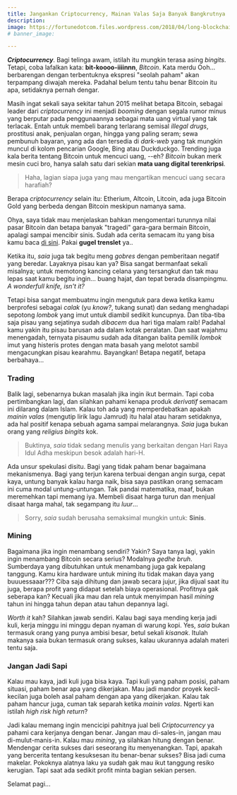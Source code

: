 ```yaml
---
title: Jangankan Criptocurrency, Mainan Valas Saja Banyak Bangkrutnya
description: 
image: https://fortunedotcom.files.wordpress.com/2018/04/long-blockchain-bitcoin-stock-price.jpg
# banner_image:

---
```

_**Criptocurrency**_. Bagi telinga awam, istilah itu mungkin terasa asing _bingits_. Tetapi, coba lafalkan kata: **bit-koooo-iiiinnn**, _Bitcoin_. Kata merdu Ooh... berbarengan dengan terbentuknya ekspresi "seolah paham" akan terpampang diwajah mereka. Padahal belum tentu tahu benar Bitcoin itu apa, setidaknya pernah dengar.
<!--more-->

Masih ingat sekali saya sekitar tahun 2015 melihat betapa Bitcoin, sebagai leader dari _criptocurrency_ ini menjadi _booming_ dengan segala rumor minus yang berputar pada penggunaannya sebagai mata uang virtual yang tak terlacak. Entah untuk membeli barang terlarang semisal _illegal drugs_, prostitusi anak, penjualan organ, hingga yang paling seram; sewa pembunuh bayaran, yang ada dan tersedia di _dark-web_ yang tak mungkin muncul di kolom pencarian Google, Bing atau Duckduckgo. Trending juga kala berita tentang Bitcoin untuk mencuci uang, --eh? _Bitcoin_ bukan merk mesin cuci bro, hanya salah satu dari sekian **mata uang digital terenkripsi**.

> Haha, lagian siapa juga yang mau mengartikan mencuci uang secara harafiah?

Berapa _criptocurrency_ selain itu: Etherium, Altcoin, Litcoin, ada juga Bitcoin Gold yang berbeda dengan Bitcoin meskipun namanya sama.

Ohya, saya tidak mau menjelaskan bahkan mengomentari turunnya nilai pasar Bitcoin dan betapa banyak "tragedi" gara-gara bermain Bitcoin, apalagi sampai mencibir sinis. Sudah ada cerita semacam itu yang bisa kamu baca [di sini](https://www.cnbc.com/amp/2018/08/20/after-the-bitcoin-boom-hard-lessons-for-cryptocurrency-investors.html). Pakai **gugel trenslet** ya..

Ketika itu, _saia_ juga tak begitu meng _gobres_ dengan pemberitaan negatif yang beredar. Layaknya pisau kan ya? Bisa sangat bermanfaat sekali misalnya; untuk memotong kancing celana yang tersangkut dan tak mau lepas saat kamu begitu ingin... buang hajat, dan tepat berada disampingmu. _A wonderfull knife, isn't it?_

Tetapi bisa sangat membuatmu ingin mengutuk para dewa ketika kamu berprofesi sebagai _calak_ (yu _know?_, tukang sunat) dan sedang menghadapi sepotong _lombok_ yang imut untuk diambil sedikit kuncupnya. Dan tiba-tiba saja pisau yang sejatinya sudah _dibacem_ dua hari tiga malam raib! Padahal kamu yakin itu pisau barusan ada dalam kotak peralatan. Dan saat wajahmu menengadah, ternyata pisaumu sudah ada ditangan balita pemilik _lombok_ imut yang histeris protes dengan mata basah yang melotot sambil mengacungkan pisau kearahmu. Bayangkan! Betapa negatif, betapa berbahaya...

### Trading

Balik lagi, sebenarnya bukan masalah jika ingin ikut bermain. Tapi coba pertimbangkan lagi, dan silahkan pahami kenapa produk _derivatif_ semacam ini dilarang dalam Islam. Kalau toh ada yang memperdebatkan apakah _mainin valas_ (mengutip lirik lagu Jamrud) itu halal atau haram setidaknya, ada hal positif kenapa sebuah agama sampai melarangnya. _Saia_ juga bukan orang yang _religius bingits_ kok.

> Buktinya, _saia_ tidak sedang menulis yang berkaitan dengan Hari Raya Idul Adha meskipun besok adalah hari-H.

Ada unsur spekulasi disitu. Bagi yang tidak paham benar bagaimana mekanismenya. Bagi yang terjun karena terbuai dengan angin surga, cepat kaya, untung banyak kalau harga naik, bisa saya pastikan orang semacam ini cuma modal untung-untungan. Tak pandai matematika, maaf, bukan meremehkan tapi memang iya. Membeli disaat harga turun dan menjual disaat harga mahal, tak segampang itu _luur_...

> Sorry, _saia_ sudah berusaha semaksimal mungkin untuk: **Sinis**.

### Mining

Bagaimana jika ingin menambang sendiri? Yakin? Saya tanya lagi, yakin ingin menambang Bitcoin secara serius? Modalnya _gedhe bruh_. Sumberdaya yang dibutuhkan untuk menambang juga gak kepalang tanggung. Kamu kira hardware untuk mining itu tidak makan daya yang buuuessaaar??? Ciba saja dihitung dan jawab secara jujur, jika dijual saat itu juga, berapa profit yang didapat setelah biaya operasional. Profitnya gak seberapa kan? Kecuali jika mau dan rela untuk menyimpan hasil _mining_ tahun ini hingga tahun depan atau tahun depannya lagi.

_Worth it_ kah? Silahkan jawab sendiri. Kalau bagi saya mending kerja jadi kuli, kerja minggu ini minggu depan nyaman di warung kopi. Yes, _saia_ bukan termasuk orang yang punya ambisi besar, betul sekali _kisanak_. Itulah makanya saia bukan termasuk orang sukses, kalau ukurannya adalah materi tentu saja.

### Jangan Jadi Sapi

Kalau mau kaya, jadi kuli juga bisa kaya. Tapi kuli yang paham posisi, paham situasi, paham benar apa yang dikerjakan. Mau jadi mandor proyek kecil-kecilan juga boleh asal paham dengan apa yang dikerjakan. Kalau tak paham hancur juga, cuman tak separah ketika _mainin valas_. Ngerti kan istilah _high risk high return_?

Jadi kalau memang ingin mencicipi pahitnya jual beli _Criptocurrency_ ya pahami cara kerjanya dengan benar. Jangan mau di-sales-in, jangan mau di-mulut-manis-in. Kalau mau _mining_, ya silahkan hitung dengan benar. Mendengar cerita sukses dari seseorang itu menyenangkan. Tapi, apakah yang bercerita tentang kesuksesan itu benar-benar sukses? Bisa jadi cuma makelar. Pokoknya alatnya laku ya sudah gak mau ikut tanggung resiko kerugian. Tapi saat ada sedikit profit minta bagian sekian persen.

Selamat pagi...
